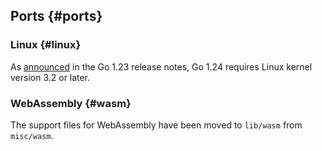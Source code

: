 ## Ports {#ports}

### Linux {#linux}

As [announced](go1.23#linux) in the Go 1.23 release notes, Go 1.24 requires Linux
kernel version 3.2 or later.

### WebAssembly {#wasm}

The support files for WebAssembly have been moved to `lib/wasm` from `misc/wasm`.
